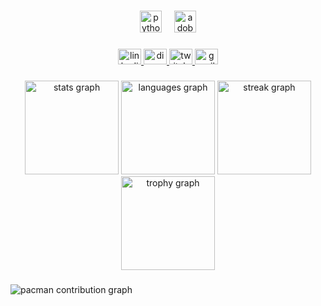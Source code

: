 ###

<div align="center">
  <img src="https://skillicons.dev/icons?i=py" height="35" alt="python logo"  />
  <img width="12" />
  <img src="https://skillicons.dev/icons?i=ps" height="35" alt="adobephotoshop logo"  />
</div>

###

<div align="center">
  <a href="https://www.linkedin.com/in/juliana-gabinio-a0279b350/" target="_blank">
    <img src="https://raw.githubusercontent.com/maurodesouza/profile-readme-generator/master/src/assets/icons/social/linkedin/default.svg" width="37" height="25" alt="linkedin logo"  />
  </a>
  <a href="https://discord.com/users/459803297193394187" target="_blank">
    <img src="https://raw.githubusercontent.com/maurodesouza/profile-readme-generator/master/src/assets/icons/social/discord/default.svg" width="37" height="25" alt="discord logo"  />
  </a>
  <a href="https://www.twitch.tv/scifiju" target="_blank">
    <img src="https://raw.githubusercontent.com/maurodesouza/profile-readme-generator/master/src/assets/icons/social/twitch/default.svg" width="37" height="25" alt="twitch logo"  />
  </a>
  <a href="https://mail.google.com/mail/?view=cm&fs=1&to=jude.demigod@gmail.com&su=ASSUNTO&body=MENSAGEM" target="_blank">
    <img src="https://raw.githubusercontent.com/maurodesouza/profile-readme-generator/master/src/assets/icons/social/gmail/default.svg" width="37" height="25" alt="gmail logo"  />
  </a>
</div>

###

<div align="center">
  <img src="https://github-readme-stats.vercel.app/api?username=jabisaur&hide_title=false&hide_rank=false&show_icons=true&include_all_commits=true&count_private=true&disable_animations=false&theme=radical&locale=en&hide_border=false&order=1&custom_title=Stats" height="150" alt="stats graph"  />
  <img src="https://github-readme-stats.vercel.app/api/top-langs?username=jabisaur&locale=en&hide_title=false&layout=compact&card_width=320&langs_count=5&theme=radical&hide_border=false&order=2&custom_title=Languages" height="150" alt="languages graph"  />
  <img src="https://streak-stats.demolab.com?user=jabisaur&locale=en&mode=daily&theme=radical&hide_border=false&border_radius=5&order=3" height="150" alt="streak graph"  />
  <img src="https://github-profile-trophy.vercel.app?username=jabisaur&theme=radical&column=-1&row=1&margin-w=8&margin-h=8&no-bg=false&no-frame=false&order=4" height="150" alt="trophy graph"  />
</div>

###

<picture>
  <source media="(prefers-color-scheme: dark)" srcset="https://raw.githubusercontent.com/jabisaur/jabisaur/output/pacman-contribution-graph-dark.svg">
  <source media="(prefers-color-scheme: light)" srcset="https://raw.githubusercontent.com/jabisaur/jabisaur/output/pacman-contribution-graph.svg">
  <img alt="pacman contribution graph" src="https://raw.githubusercontent.com/jabisaur/jabisaur/output/pacman-contribution-graph.svg">
</picture>

###
